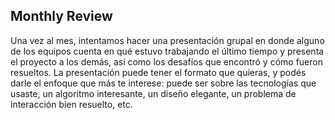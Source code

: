 ## Monthly Review
Una vez al mes, intentamos hacer una presentación grupal en donde alguno de los equipos cuenta en qué estuvo trabajando el último tiempo y presenta el proyecto a los demás, así como los desafíos que encontró y cómo fueron resueltos. La presentación puede tener el formato que quieras, y podés darle el enfoque que más te interese: puede ser sobre las tecnologías que usaste, un algoritmo interesante, un diseño elegante, un problema de interacción bien resuelto, etc.
